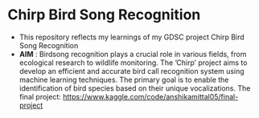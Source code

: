 # Chirp Bird Song Recognition
- This repository reflects my learnings  of my GDSC project Chirp Bird Song Recognition
- **AIM** : Birdsong recognition plays a crucial role in various fields, from ecological research to wildlife monitoring. The ’Chirp’ project aims to develop an efficient and accurate bird call recognition system using machine learning techniques. The primary goal is to enable the identification of bird species based on their unique vocalizations.
The final project: https://www.kaggle.com/code/anshikamittal05/final-project
